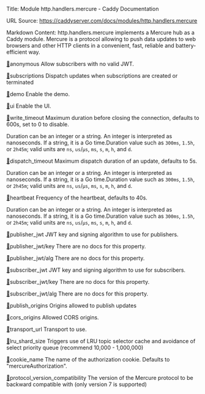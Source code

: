 Title: Module http.handlers.mercure - Caddy Documentation

URL Source: https://caddyserver.com/docs/modules/http.handlers.mercure

Markdown Content:
http.handlers.mercure implements a Mercure hub as a Caddy module. Mercure is a protocol allowing to push data updates to web browsers and other HTTP clients in a convenient, fast, reliable and battery-efficient way.

[🔗](https://caddyserver.com/docs/modules/http.handlers.mercure#anonymous)anonymous
Allow subscribers with no valid JWT.

[🔗](https://caddyserver.com/docs/modules/http.handlers.mercure#subscriptions)subscriptions
Dispatch updates when subscriptions are created or terminated

[🔗](https://caddyserver.com/docs/modules/http.handlers.mercure#demo)demo
Enable the demo.

[🔗](https://caddyserver.com/docs/modules/http.handlers.mercure#ui)ui
Enable the UI.

[🔗](https://caddyserver.com/docs/modules/http.handlers.mercure#write_timeout)write_timeout
Maximum duration before closing the connection, defaults to 600s, set to 0 to disable.

Duration can be an integer or a string. An integer is interpreted as nanoseconds. If a string, it is a Go time.Duration value such as `300ms`, `1.5h`, or `2h45m`; valid units are `ns`, `us`/`µs`, `ms`, `s`, `m`, `h`, and `d`.

[🔗](https://caddyserver.com/docs/modules/http.handlers.mercure#dispatch_timeout)dispatch_timeout
Maximum dispatch duration of an update, defaults to 5s.

Duration can be an integer or a string. An integer is interpreted as nanoseconds. If a string, it is a Go time.Duration value such as `300ms`, `1.5h`, or `2h45m`; valid units are `ns`, `us`/`µs`, `ms`, `s`, `m`, `h`, and `d`.

[🔗](https://caddyserver.com/docs/modules/http.handlers.mercure#heartbeat)heartbeat
Frequency of the heartbeat, defaults to 40s.

Duration can be an integer or a string. An integer is interpreted as nanoseconds. If a string, it is a Go time.Duration value such as `300ms`, `1.5h`, or `2h45m`; valid units are `ns`, `us`/`µs`, `ms`, `s`, `m`, `h`, and `d`.

[🔗](https://caddyserver.com/docs/modules/http.handlers.mercure#publisher_jwt)publisher_jwt
JWT key and signing algorithm to use for publishers.

[🔗](https://caddyserver.com/docs/modules/http.handlers.mercure#publisher_jwt/key)publisher_jwt/key
There are no docs for this property.

[🔗](https://caddyserver.com/docs/modules/http.handlers.mercure#publisher_jwt/alg)publisher_jwt/alg
There are no docs for this property.

[🔗](https://caddyserver.com/docs/modules/http.handlers.mercure#subscriber_jwt)subscriber_jwt
JWT key and signing algorithm to use for subscribers.

[🔗](https://caddyserver.com/docs/modules/http.handlers.mercure#subscriber_jwt/key)subscriber_jwt/key
There are no docs for this property.

[🔗](https://caddyserver.com/docs/modules/http.handlers.mercure#subscriber_jwt/alg)subscriber_jwt/alg
There are no docs for this property.

[🔗](https://caddyserver.com/docs/modules/http.handlers.mercure#publish_origins)publish_origins
Origins allowed to publish updates

[🔗](https://caddyserver.com/docs/modules/http.handlers.mercure#cors_origins)cors_origins
Allowed CORS origins.

[🔗](https://caddyserver.com/docs/modules/http.handlers.mercure#transport_url)transport_url
Transport to use.

[🔗](https://caddyserver.com/docs/modules/http.handlers.mercure#lru_shard_size)lru_shard_size
Triggers use of LRU topic selector cache and avoidance of select priority queue (recommend 10,000 - 1,000,000)

[🔗](https://caddyserver.com/docs/modules/http.handlers.mercure#cookie_name)cookie_name
The name of the authorization cookie. Defaults to "mercureAuthorization".

[🔗](https://caddyserver.com/docs/modules/http.handlers.mercure#protocol_version_compatibility)protocol_version_compatibility
The version of the Mercure protocol to be backward compatible with (only version 7 is supported)
